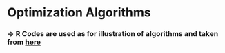 # Optimization Algorithms

### -> R Codes are used as for illustration of algorithms and taken from [here](https://dvats.github.io/teaching/MTH511.html)

